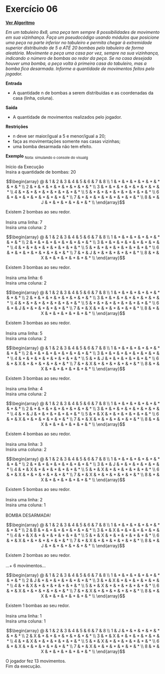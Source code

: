 # Exercício 06

[**Ver Algoritmo**](Algortimo06.md)

*Em um tabuleiro 8x8, uma peça tem sempre 8 possibilidades de movimento em
sua vizinhança. Faça um pseudocódigo usando módulos que posicione uma peça na
parte inferior no tabuleiro e permita chegar à extremidade superior distribuindo de 5
a ATÉ 20 bombas pelo tabuleiro de forma aleatória. Movimente a peça uma casa por
vez, sempre na sua vizinhança, indicando o número de bombas ao redor da peça. Se
na casa desejada houver uma bomba, a peça volta à primeira casa do tabuleiro, mas
a bomba fica desarmada. Informe a quantidade de movimentos feitos pelo jogador.*



**Entrada**

- A quantidade n de bombas a serem distribuídas e as coordenadas da casa (linha,
coluna).


**Saída**

- A quantidade de movimentos realizados pelo jogador.
  
**Restrições**

- n deve ser maior/igual a 5 e menor/igual a 20;
- faça as movimentações somente nas casas vizinhas;
- uma bomba desarmada não tem efeito.

**Exemplo**
<sub>Nota: simulando o console do visualg

Início da Execução<BR>
Insira a quantidade de bombas: 20<BR>


$$\begin{array}
@ & 1 & 2 & 3 & 4 & 5 & 6 & 7 & 8 \\
1 & * & * & * & * & * & * & * & * \\
2 & * & * & * & * & * & * & * & * \\
3 & * & * & * & * & * & * & * & * \\
4 & * & * & * & * & * & * & * & * \\
5 & * & * & * & * & * & * & * & * \\
6 & * & * & * & * & * & * & * & * \\
7 & * & * & * & * & * & * & * & * \\
8 & * & J & * & * & * & * & * & * \\
\end{array}$$

Existem 2 bombas ao seu redor.<BR><BR>
Insira uma linha: 7<BR>
Insira uma coluna: 2<BR>

$$\begin{array}
@ & 1 & 2 & 3 & 4 & 5 & 6 & 7 & 8 \\
1 & * & * & * & * & * & * & * & * \\
2 & * & * & * & * & * & * & * & * \\
3 & * & * & * & * & * & * & * & * \\
4 & * & * & * & * & * & * & * & * \\
5 & * & * & * & * & * & * & * & * \\
6 & * & * & * & * & * & * & * & * \\
7 & * & J & * & * & * & * & * & * \\
8 & * & X & * & * & * & * & * & * \\
\end{array}$$


Existem 3 bombas ao seu redor.<BR><BR>
Insira uma linha: 6<BR>
Insira uma coluna: 2<BR>


$$\begin{array}
@ & 1 & 2 & 3 & 4 & 5 & 6 & 7 & 8 \\
1 & * & * & * & * & * & * & * & * \\
2 & * & * & * & * & * & * & * & * \\
3 & * & * & * & * & * & * & * & * \\
4 & * & * & * & * & * & * & * & * \\
5 & * & * & * & * & * & * & * & * \\
6 & * & J & * & * & * & * & * & * \\
7 & * & X & * & * & * & * & * & * \\
8 & * & X & * & * & * & * & * & * \\
\end{array}$$

Existem 3 bombas ao seu redor.<BR><BR>
Insira uma linha: 5<BR>
Insira uma coluna: 2<BR>

$$\begin{array}
@ & 1 & 2 & 3 & 4 & 5 & 6 & 7 & 8 \\
1 & * & * & * & * & * & * & * & * \\
2 & * & * & * & * & * & * & * & * \\
3 & * & * & * & * & * & * & * & * \\
4 & * & * & * & * & * & * & * & * \\
5 & * & J & * & * & * & * & * & * \\
6 & * & X & * & * & * & * & * & * \\
7 & * & X & * & * & * & * & * & * \\
8 & * & X & * & * & * & * & * & * \\
\end{array}$$

Existem 3 bombas ao seu redor.<BR><BR>
Insira uma linha: 4<BR>
Insira uma coluna: 2<BR>

$$\begin{array}
@ & 1 & 2 & 3 & 4 & 5 & 6 & 7 & 8 \\
1 & * & * & * & * & * & * & * & * \\
2 & * & * & * & * & * & * & * & * \\
3 & * & * & * & * & * & * & * & * \\
4 & * & J & * & * & * & * & * & * \\
5 & * & X & * & * & * & * & * & * \\
6 & * & X & * & * & * & * & * & * \\
7 & * & X & * & * & * & * & * & * \\
8 & * & X & * & * & * & * & * & * \\
\end{array}$$

Existem 4 bombas ao seu redor.<BR><BR>
Insira uma linha: 3<BR>
Insira uma coluna: 2<BR>


$$\begin{array}
@ & 1 & 2 & 3 & 4 & 5 & 6 & 7 & 8 \\
1 & * & * & * & * & * & * & * & * \\
2 & * & * & * & * & * & * & * & * \\
3 & * & J & * & * & * & * & * & * \\
4 & * & X & * & * & * & * & * & * \\
5 & * & X & * & * & * & * & * & * \\
6 & * & X & * & * & * & * & * & * \\
7 & * & X & * & * & * & * & * & * \\
8 & * & X & * & * & * & * & * & * \\
\end{array}$$

Existem 5 bombas ao seu redor.<BR><BR>
Insira uma linha: 2<BR>
Insira uma coluna: 1<BR><BR>
BOMBA DESARMADA!<BR>

$$\begin{array}
@ & 1 & 2 & 3 & 4 & 5 & 6 & 7 & 8 \\
1 & * & * & * & * & * & * & * & * \\
2 & B & * & * & * & * & * & * & * \\
3 & * & X & * & * & * & * & * & * \\
4 & * & X & * & * & * & * & * & * \\
5 & * & X & * & * & * & * & * & * \\
6 & * & X & * & * & * & * & * & * \\
7 & * & X & * & * & * & * & * & * \\
8 & * & J & * & * & * & * & * & * \\
\end{array}$$


Existem 2 bombas ao seu redor.<BR><BR>
...+ 6 movimentos...<BR>


$$\begin{array}
@ & 1 & 2 & 3 & 4 & 5 & 6 & 7 & 8 \\
1 & * & * & * & * & * & * & * & * \\
2 & J & * & * & * & * & * & * & * \\
3 & * & X & * & * & * & * & * & * \\
4 & * & X & * & * & * & * & * & * \\
5 & * & X & * & * & * & * & * & * \\
6 & * & X & * & * & * & * & * & * \\
7 & * & X & * & * & * & * & * & * \\
8 & * & X & * & * & * & * & * & * \\
\end{array}$$

Existem 1 bombas ao seu redor.<BR><BR>
Insira uma linha: 1<BR>
Insira uma coluna: 1<BR>

$$\begin{array}
@ & 1 & 2 & 3 & 4 & 5 & 6 & 7 & 8 \\
1 & J & * & * & * & * & * & * & * \\
2 & X & * & * & * & * & * & * & * \\
3 & * & X & * & * & * & * & * & * \\
4 & * & X & * & * & * & * & * & * \\
5 & * & X & * & * & * & * & * & * \\
6 & * & X & * & * & * & * & * & * \\
7 & * & X & * & * & * & * & * & * \\
8 & * & X & * & * & * & * & * & * \\
\end{array}$$

O jogador fez 13 movimentos.<BR>
Fim da execução.








